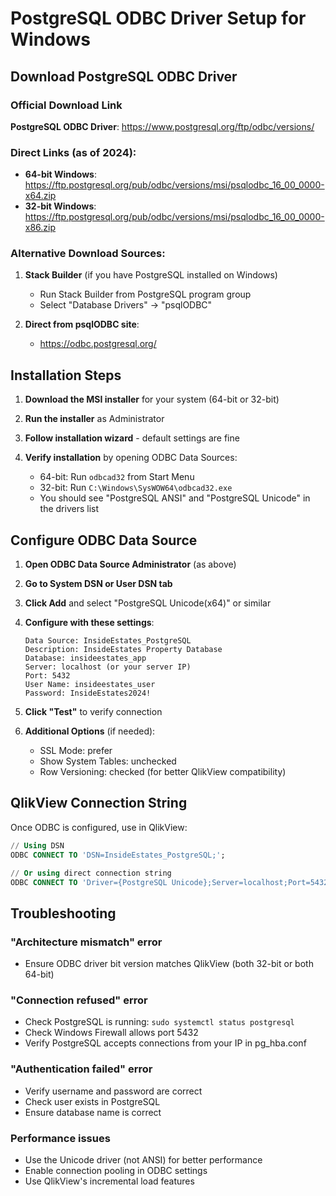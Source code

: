 # PostgreSQL ODBC Driver Setup for Windows

## Download PostgreSQL ODBC Driver

### Official Download Link
**PostgreSQL ODBC Driver**: https://www.postgresql.org/ftp/odbc/versions/

### Direct Links (as of 2024):
- **64-bit Windows**: https://ftp.postgresql.org/pub/odbc/versions/msi/psqlodbc_16_00_0000-x64.zip
- **32-bit Windows**: https://ftp.postgresql.org/pub/odbc/versions/msi/psqlodbc_16_00_0000-x86.zip

### Alternative Download Sources:
1. **Stack Builder** (if you have PostgreSQL installed on Windows)
   - Run Stack Builder from PostgreSQL program group
   - Select "Database Drivers" → "psqlODBC"

2. **Direct from psqlODBC site**: 
   - https://odbc.postgresql.org/

## Installation Steps

1. **Download the MSI installer** for your system (64-bit or 32-bit)

2. **Run the installer** as Administrator

3. **Follow installation wizard** - default settings are fine

4. **Verify installation** by opening ODBC Data Sources:
   - 64-bit: Run `odbcad32` from Start Menu
   - 32-bit: Run `C:\Windows\SysWOW64\odbcad32.exe`
   - You should see "PostgreSQL ANSI" and "PostgreSQL Unicode" in the drivers list

## Configure ODBC Data Source

1. **Open ODBC Data Source Administrator** (as above)

2. **Go to System DSN or User DSN tab**

3. **Click Add** and select "PostgreSQL Unicode(x64)" or similar

4. **Configure with these settings**:
   ```
   Data Source: InsideEstates_PostgreSQL
   Description: InsideEstates Property Database
   Database: insideestates_app
   Server: localhost (or your server IP)
   Port: 5432
   User Name: insideestates_user
   Password: InsideEstates2024!
   ```

5. **Click "Test"** to verify connection

6. **Additional Options** (if needed):
   - SSL Mode: prefer
   - Show System Tables: unchecked
   - Row Versioning: checked (for better QlikView compatibility)

## QlikView Connection String

Once ODBC is configured, use in QlikView:

```sql
// Using DSN
ODBC CONNECT TO 'DSN=InsideEstates_PostgreSQL;';

// Or using direct connection string
ODBC CONNECT TO 'Driver={PostgreSQL Unicode};Server=localhost;Port=5432;Database=insideestates_app;Uid=insideestates_user;Pwd=InsideEstates2024!;';
```

## Troubleshooting

### "Architecture mismatch" error
- Ensure ODBC driver bit version matches QlikView (both 32-bit or both 64-bit)

### "Connection refused" error  
- Check PostgreSQL is running: `sudo systemctl status postgresql`
- Check Windows Firewall allows port 5432
- Verify PostgreSQL accepts connections from your IP in pg_hba.conf

### "Authentication failed" error
- Verify username and password are correct
- Check user exists in PostgreSQL
- Ensure database name is correct

### Performance issues
- Use the Unicode driver (not ANSI) for better performance
- Enable connection pooling in ODBC settings
- Use QlikView's incremental load features